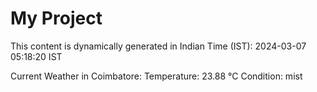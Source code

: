 # My Project

This content is dynamically generated in Indian Time (IST): 2024-03-07 05:18:20 IST


Current Weather in Coimbatore:
Temperature: 23.88 °C
Condition: mist
